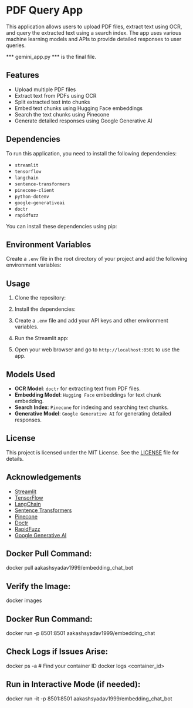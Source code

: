 # PDF Query App

This application allows users to upload PDF files, extract text using OCR, and query the extracted text using a search index. The app uses various machine learning models and APIs to provide detailed responses to user queries.

*** gemini_app.py *** is the final file.


## Features

- Upload multiple PDF files
- Extract text from PDFs using OCR
- Split extracted text into chunks
- Embed text chunks using Hugging Face embeddings
- Search the text chunks using Pinecone
- Generate detailed responses using Google Generative AI

## Dependencies

To run this application, you need to install the following dependencies:

- `streamlit`
- `tensorflow`
- `langchain`
- `sentence-transformers`
- `pinecone-client`
- `python-dotenv`
- `google-generativeai`
- `doctr`
- `rapidfuzz`

You can install these dependencies using pip:



## Environment Variables

Create a `.env` file in the root directory of your project and add the following environment variables:



## Usage

1. Clone the repository:

2. Install the dependencies:

3. Create a `.env` file and add your API keys and other environment variables.

4. Run the Streamlit app:

5. Open your web browser and go to `http://localhost:8501` to use the app.

## Models Used

- **OCR Model**: `doctr` for extracting text from PDF files.
- **Embedding Model**: `Hugging Face` embeddings for text chunk embedding.
- **Search Index**: `Pinecone` for indexing and searching text chunks.
- **Generative Model**: `Google Generative AI` for generating detailed responses.

## License

This project is licensed under the MIT License. See the [LICENSE](LICENSE) file for details.

## Acknowledgements

- [Streamlit](https://streamlit.io/)
- [TensorFlow](https://www.tensorflow.org/)
- [LangChain](https://www.langchain.com/)
- [Sentence Transformers](https://www.sbert.net/)
- [Pinecone](https://www.pinecone.io/)
- [Doctr](https://mindee.github.io/doctr/)
- [RapidFuzz](https://github.com/maxbachmann/RapidFuzz)
- [Google Generative AI](https://ai.google/)

## Docker Pull Command:

docker pull aakashsyadav1999/embedding_chat_bot

## Verify the Image:
docker images

## Docker Run Command:
docker run -p 8501:8501 aakashsyadav1999/embedding_chat

## Check Logs if Issues Arise:
docker ps -a  # Find your container ID
docker logs <container_id>

## Run in Interactive Mode (if needed):
docker run -it -p 8501:8501 aakashsyadav1999/embedding_chat_bot